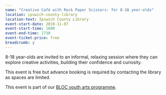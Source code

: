 ```yaml
---
name: "Creative Café with Rock Paper Scissors: for 8-18 year-olds"
location: ipswich-county-library
location-text: Ipswich County Library
event-start-date: 2019-11-07
event-start-time: 1600
event-end-time: 1730
event-ticket-price: free
breadcrumb: y
---
```


8-18 year-olds are invited to an informal, relaxing session where they can explore creative activities, building their confidence and curiosity.

This event is free but advance booking is required by contacting the library as spaces are limited.

This event is part of our [BLOC youth arts programme](/bloc/).
